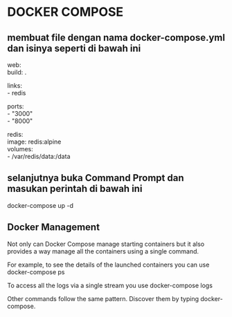 <h1>DOCKER COMPOSE </h1>
<h2>membuat file dengan nama docker-compose.yml dan isinya seperti di bawah ini</h2>
web:<br>
  build: .<br>

  links:<br>
    - redis<br>

  ports:<br>
    - "3000"<br>
    - "8000"<br>

redis:<br>
  image: redis:alpine<br>
  volumes:<br>
    - /var/redis/data:/data<br>
	
<h2> selanjutnya buka Command Prompt dan masukan perintah di bawah ini</h2>
docker-compose up -d

<h2>Docker Management</h2>
Not only can Docker Compose manage starting containers but it also provides a way manage all the containers using a single command.

For example, to see the details of the launched containers you can use docker-compose ps

To access all the logs via a single stream you use docker-compose logs

Other commands follow the same pattern. Discover them by typing docker-compose.
